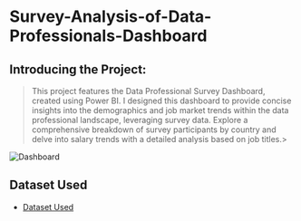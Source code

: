 # Survey-Analysis-of-Data-Professionals-Dashboard

## Introducing the Project:
> This project features the Data Professional Survey Dashboard, created using Power BI. I designed this dashboard to provide concise insights into the demographics and job market trends within the data professional landscape, leveraging survey data. Explore a comprehensive breakdown of survey participants by country and delve into salary trends with a detailed analysis based on job titles.>

![Dashboard](https://github.com/fatm2/Survey-Analysis-of-Data-Professionals-Dashboard/assets/109034314/cab9bc6d-327f-4269-8acc-e2d94dbddec8)


## Dataset Used
- [Dataset Used](https://github.com/fatm2/Survey-Analysis-of-Data-Professionals-Dashboard/blob/main/Dataset.xlsx)

